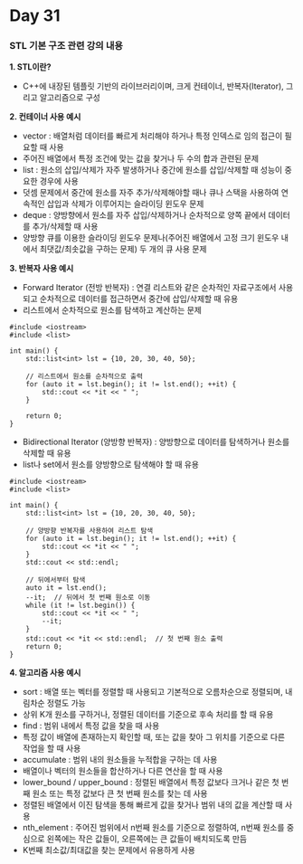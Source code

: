 # Day 31

### STL 기본 구조 관련 강의 내용

**1. STL이란?**

- C++에 내장된 템플릿 기반의 라이브러리이며, 크게 컨테이너, 반복자(Iterator), 그리고 알고리즘으로 구성

**2. 컨테이너 사용 예시**

- vector : 배열처럼 데이터를 빠르게 처리해야 하거나 특정 인덱스로 임의 접근이 필요할 때 사용
- 주어진 배열에서 특정 조건에 맞는 값을 찾거나 두 수의 합과 관련된 문제
- list : 원소의 삽입/삭제가 자주 발생하거나 중간에 원소를 삽입/삭제할 때 성능이 중요한 경우에 사용
- 덧셈 문제에서 중간에 원소를 자주 추가/삭제해야할 때나 큐나 스택을 사용하여 연속적인 삽입과 삭제가 이루어지는 슬라이딩 윈도우 문제
- deque : 양방향에서 원소를 자주 삽입/삭제하거나 순차적으로 양쪽 끝에서 데이터를 추가/삭제할 때 사용
- 양방향 큐를 이용한 슬라이딩 윈도우 문제나(주어진 배열에서 고정 크기 윈도우 내에서 최댓값/최솟값을 구하는 문제) 두 개의 큐 사용 문제

**3. 반복자 사용 예시**

- Forward Iterator (전방 반복자) : 연결 리스트와 같은 순차적인 자료구조에서 사용되고 순차적으로 데이터를 접근하면서 중간에 삽입/삭제할 때 유용
- 리스트에서 순차적으로 원소를 탐색하고 계산하는 문제
```
#include <iostream>
#include <list>

int main() {
    std::list<int> lst = {10, 20, 30, 40, 50};
    
    // 리스트에서 원소를 순차적으로 출력
    for (auto it = lst.begin(); it != lst.end(); ++it) {
        std::cout << *it << " ";
    }
    
    return 0;
}

```
- Bidirectional Iterator (양방향 반복자) : 양방향으로 데이터를 탐색하거나 원소를 삭제할 때 유용
- list나 set에서 원소를 양방향으로 탐색해야 할 때 유용
```
#include <iostream>
#include <list>

int main() {
    std::list<int> lst = {10, 20, 30, 40, 50};
    
    // 양방향 반복자를 사용하여 리스트 탐색
    for (auto it = lst.begin(); it != lst.end(); ++it) {
        std::cout << *it << " ";
    }
    std::cout << std::endl;

    // 뒤에서부터 탐색
    auto it = lst.end();
    --it;  // 뒤에서 첫 번째 원소로 이동
    while (it != lst.begin()) {
        std::cout << *it << " ";
        --it;
    }
    std::cout << *it << std::endl;  // 첫 번째 원소 출력
    return 0;
}

```

**4. 알고리즘 사용 예시**

- sort : 배열 또는 벡터를 정렬할 때 사용되고 기본적으로 오름차순으로 정렬되며, 내림차순 정렬도 가능
- 상위 K개 원소를 구하거나, 정렬된 데이터를 기준으로 후속 처리를 할 때 유용
- find : 범위 내에서 특정 값을 찾을 때 사용
- 특정 값이 배열에 존재하는지 확인할 때, 또는 값을 찾아 그 위치를 기준으로 다른 작업을 할 때 사용
- accumulate : 범위 내의 원소들을 누적합을 구하는 데 사용
- 배열이나 벡터의 원소들을 합산하거나 다른 연산을 할 때 사용
- lower_bound / upper_bound : 정렬된 배열에서 특정 값보다 크거나 같은 첫 번째 원소 또는 특정 값보다 큰 첫 번째 원소를 찾는 데 사용
- 정렬된 배열에서 이진 탐색을 통해 빠르게 값을 찾거나 범위 내의 값을 계산할 때 사용
- nth_element : 주어진 범위에서 n번째 원소를 기준으로 정렬하여, n번째 원소를 중심으로 왼쪽에는 작은 값들이, 오른쪽에는 큰 값들이 배치되도록 만듬
- K번째 최소값/최대값을 찾는 문제에서 유용하게 사용
